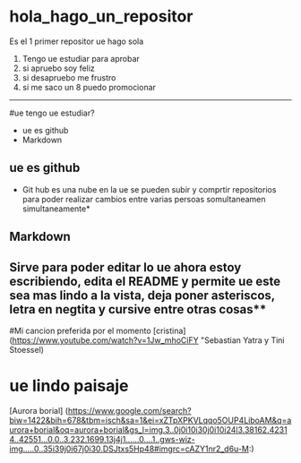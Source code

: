 # hola_hago_un_repositor
Es el 1 primer repositor ue hago sola
1. Tengo ue estudiar para aprobar
2. si apruebo soy feliz
3. si desapruebo me frustro
4. si me saco un 8 puedo promocionar
---
#ue tengo ue estudiar?
+ ue es github
+ Markdown

## ue es github
* Git hub es una nube en la ue se pueden subir y comprtir repositorios para poder realizar cambios entre varias persoas somultaneamen simultaneamente*

## Markdown


Sirve para poder editar lo ue ahora estoy escribiendo, edita el README y permite ue este sea mas lindo a la vista,  deja poner asteriscos, letra en negtita y cursive entre otras cosas**
---
#Mi cancion preferida por el momento 
[cristina](https://www.youtube.com/watch?v=1Jw_mhoCiFY "Sebastian Yatra y Tini Stoessel)

#  ue lindo paisaje
[Aurora borial] (https://www.google.com/search?biw=1422&bih=678&tbm=isch&sa=1&ei=xZTpXPKVLqqo5OUP4LiboAM&q=aurora+borial&oq=aurora+borial&gs_l=img.3..0j0i10i30j0i10i24l3.38162.42314..42551...0.0..3.232.1699.13j4j1......0....1..gws-wiz-img.....0..35i39j0i67j0i30.DSJtxs5Hp48#imgrc=cAZY1nr2_d6u-M:)
